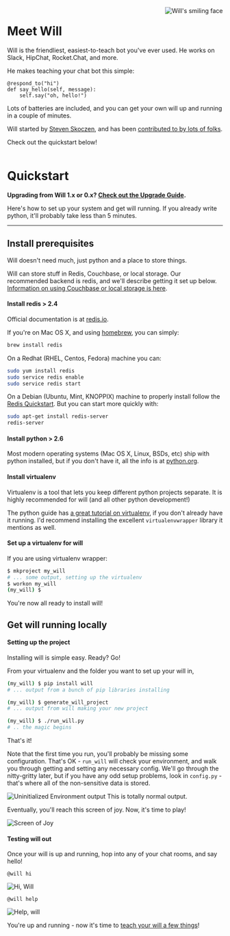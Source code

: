 <img align="right" src="img/will-head.png" alt="Will's smiling face" title="Will's smiling face" class="will_head" />


# Meet Will

Will is the friendliest, easiest-to-teach bot you've ever used.  He works on Slack, HipChat, Rocket.Chat, and more.

He makes teaching your chat bot this simple:

```
@respond_to("hi")
def say_hello(self, message):
    self.say("oh, hello!")
```

Lots of batteries are included, and you can get your own will up and running in a couple of minutes.  

Will started by [Steven Skoczen](http://www.inkandfeet.com), and has been [contributed to by lots of folks](improve.md#shoulders).

Check out the quickstart below!

<div style="width:100%;clear:both;"></div>

# Quickstart

**Upgrading from Will 1.x or 0.x? [Check out the Upgrade Guide](/platforms/upgrading/).**

Here's how to set up your system and get will running.  If you already write python, it'll probably take less than 5 minutes.

---

## Install prerequisites

Will doesn't need much, just python and a place to store things.

Will can store stuff in Redis, Couchbase, or local storage.  Our recommended backend is redis, and we'll describe getting it set up below. [Information on using Couchbase or local storage is here](deploy.md#Storage-Backends).

#### Install redis > 2.4

Official documentation is at [redis.io](http://redis.io/).

If you're on Mac OS X, and using [homebrew](http://brew.sh/), you can simply:

```bash
brew install redis
```

On a Redhat (RHEL, Centos, Fedora) machine you can:

```bash
sudo yum install redis
sudo service redis enable
sudo service redis start
```

On a Debian (Ubuntu, Mint, KNOPPIX) machine to properly install follow the [Redis Quickstart](http://redis.io/topics/quickstart). But you can start more quickly with:

```bash
sudo apt-get install redis-server
redis-server
```

#### Install python > 2.6

Most modern operating systems (Mac OS X, Linux, BSDs, etc) ship with python installed, but if you don't have it, all the info is at [python.org](https://www.python.org/).

#### Install virtualenv

Virtualenv is a tool that lets you keep different python projects separate. It is highly recommended for will (and all other python development!)

The python guide has [a great tutorial on virtualenv](http://docs.python-guide.org/en/latest/dev/virtualenvs/), if you don't already have it running.  I'd recommend installing the excellent `virtualenvwrapper` library it mentions as well.

#### Set up a virtualenv for will

If you are using virtualenv wrapper:

```bash
$ mkproject my_will
# ... some output, setting up the virtualenv
$ workon my_will
(my_will) $ 
```

You're now all ready to install will!



## Get will running locally

#### Setting up the project

Installing will is simple easy.  Ready? Go!

From your virtualenv and the folder you want to set up your will in,

```bash
(my_will) $ pip install will
# ... output from a bunch of pip libraries installing

(my_will) $ generate_will_project
# ... output from will making your new project

(my_will) $ ./run_will.py
# .. the magic begins
```

That's it!  

Note that the first time you run, you'll probably be missing some configuration. That's OK - `run_will` will check your environment, and walk you through getting and setting any necessary config.  We'll go through the nitty-gritty later, but if you have any odd setup problems, look in `config.py` - that's where all of the non-sensitive data is stored.

![Uninitialized Environment output](img/uninitialized_env.gif)
This is totally normal output.

Eventually, you'll reach this screen of joy.  Now, it's time to play!

![Screen of Joy](img/screen_of_joy.gif)

#### Testing will out

Once your will is up and running, hop into any of your chat rooms, and say hello!

`@will hi`

![Hi, Will](img/hi.gif)

`@will help`

![Help, will](img/help.gif)

You're up and running - now it's time to [teach your will a few things](plugins/basics.md)!


